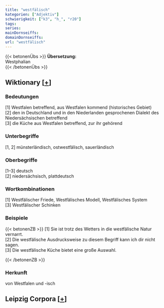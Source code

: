 ```yaml
---
title: "westfälisch"
kategorien: ["Adjektiv"]
schwierigkeit: ["k3", "h_", "r20"]
tags:
series:
mainDornseiffs:
domainDornseiffs:
url: "westfälisch"
---
```


{{< betonenÜbs >}}
**Übersetzung:**  
Westphalian  
{{< /betonenÜbs >}}

## Wiktionary [[+](https://de.wiktionary.org/wiki/westfälisch)]

### Bedeutungen
[1] Westfalen betreffend, aus Westfalen kommend (historisches Gebiet)  
[2] den in Deutschland und in den Niederlanden gesprochenen Dialekt des Niedersächsischen betreffend  
[3] die Küche aus Westfalen betreffend, zur ihr gehörend  

### Unterbegriffe
[1, 2] münsterländisch, ostwestfälisch, sauerländisch  

### Oberbegriffe
[1–3] deutsch  
[2] niedersächsisch, plattdeutsch  

### Wortkombinationen
[1] Westfälischer Friede, Westfälisches Modell, Westfälisches System  
[3] Westfälischer Schinken  

### Beispiele
{{< betonenZB >}}
[1] Sie ist trotz des Wetters in die westfälische Natur vernarrt.  
[2] Die westfälische Ausdrucksweise zu diesem Begriff kann ich dir nicht sagen.  
[3] Die westfälische Küche bietet eine große Auswahl.  

{{< /betonenZB >}}
### Herkunft
von Westfalen und -isch  


## Leipzig Corpora [[+](https://corpora.uni-leipzig.de/en/res?word=westfälisch&corpusId=deu_newscrawl-public_2018)]

